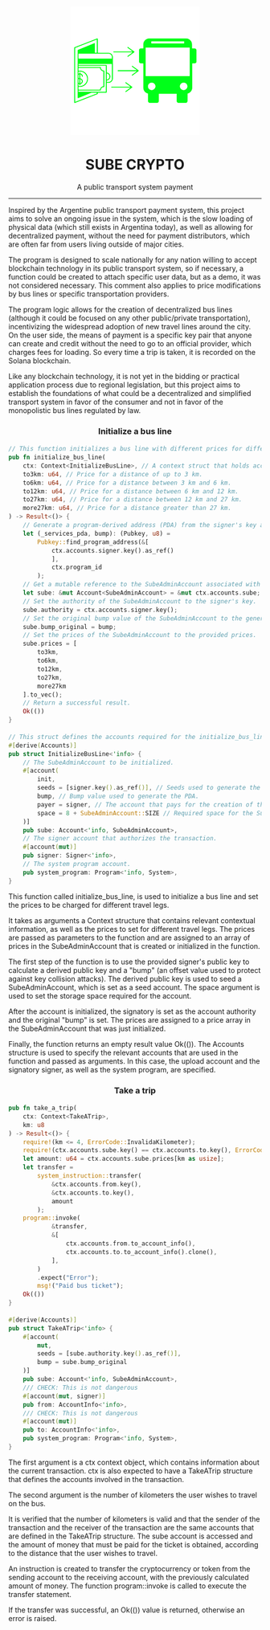 <div align="center">

![sube-crypto](sube-crypto.png)


<h1>SUBE CRYPTO</h1>

A public transport system payment

</div>

---

Inspired by the Argentine public transport payment system, this project aims to solve an ongoing issue in the system, which is the slow loading of physical data (which still exists in Argentina today), as well as allowing for decentralized payment, without the need for payment distributors, which are often far from users living outside of major cities.

The program is designed to scale nationally for any nation willing to accept blockchain technology in its public transport system, so if necessary, a function could be created to attach specific user data, but as a demo, it was not considered necessary. This comment also applies to price modifications by bus lines or specific transportation providers.

The program logic allows for the creation of decentralized bus lines (although it could be focused on any other public/private transportation), incentivizing the widespread adoption of new travel lines around the city. On the user side, the means of payment is a specific key pair that anyone can create and credit without the need to go to an official provider, which charges fees for loading. So every time a trip is taken, it is recorded on the Solana blockchain.

Like any blockchain technology, it is not yet in the bidding or practical application process due to regional legislation, but this project aims to establish the foundations of what could be a decentralized and simplified transport system in favor of the consumer and not in favor of the monopolistic bus lines regulated by law.

<h3 align="center">Initialize a bus line</h3>

```rust
// This function initializes a bus line with different prices for different distances.
pub fn initialize_bus_line(
    ctx: Context<InitializeBusLine>, // A context struct that holds accounts and other contextual information.
    to3km: u64, // Price for a distance of up to 3 km.
    to6km: u64, // Price for a distance between 3 km and 6 km.
    to12km: u64, // Price for a distance between 6 km and 12 km.
    to27km: u64, // Price for a distance between 12 km and 27 km.
    more27km: u64, // Price for a distance greater than 27 km.
) -> Result<()> {
    // Generate a program-derived address (PDA) from the signer's key and program ID.
    let (_services_pda, bump): (Pubkey, u8) =
        Pubkey::find_program_address(&[
            ctx.accounts.signer.key().as_ref()
            ],
            ctx.program_id
        );
    // Get a mutable reference to the SubeAdminAccount associated with the Sube PDA.
    let sube: &mut Account<SubeAdminAccount> = &mut ctx.accounts.sube;
    // Set the authority of the SubeAdminAccount to the signer's key.
    sube.authority = ctx.accounts.signer.key();
    // Set the original bump value of the SubeAdminAccount to the generated bump.
    sube.bump_original = bump;
    // Set the prices of the SubeAdminAccount to the provided prices.
    sube.prices = [
        to3km,
        to6km,
        to12km,
        to27km,
        more27km
    ].to_vec();
    // Return a successful result.
    Ok(())
}

// This struct defines the accounts required for the initialize_bus_line function.
#[derive(Accounts)]
pub struct InitializeBusLine<'info> {
    // The SubeAdminAccount to be initialized.
    #[account(
        init,
        seeds = [signer.key().as_ref()], // Seeds used to generate the PDA.
        bump, // Bump value used to generate the PDA.
        payer = signer, // The account that pays for the creation of the SubeAdminAccount.
        space = 8 + SubeAdminAccount::SIZE // Required space for the SubeAdminAccount.
    )]
    pub sube: Account<'info, SubeAdminAccount>,
    // The signer account that authorizes the transaction.
    #[account(mut)]
    pub signer: Signer<'info>,
    // The system program account.
    pub system_program: Program<'info, System>,
}
```

This function called initialize_bus_line, is used to initialize a bus line and set the prices to be charged for different travel legs.

It takes as arguments a Context<InitializeBusLine> structure that contains relevant contextual information, as well as the prices to set for different travel legs. The prices are passed as parameters to the function and are assigned to an array of prices in the SubeAdminAccount that is created or initialized in the function.

The first step of the function is to use the provided signer's public key to calculate a derived public key and a "bump" (an offset value used to protect against key collision attacks). The derived public key is used to seed a SubeAdminAccount, which is set as a seed account. The space argument is used to set the storage space required for the account.

After the account is initialized, the signatory is set as the account authority and the original "bump" is set. The prices are assigned to a price array in the SubeAdminAccount that was just initialized.

Finally, the function returns an empty result value Ok(()). The Accounts structure is used to specify the relevant accounts that are used in the function and passed as arguments. In this case, the upload account and the signatory signer, as well as the system program, are specified.

<h3 align="center">Take a trip</h3>

```rust
pub fn take_a_trip(
    ctx: Context<TakeATrip>,
    km: u8
) -> Result<()> {
    require!(km <= 4, ErrorCode::InvalidaKilometer);
    require!(ctx.accounts.sube.key() == ctx.accounts.to.key(), ErrorCode::PubkeyError);
    let amount: u64 = ctx.accounts.sube.prices[km as usize];
    let transfer =
        system_instruction::transfer(
            &ctx.accounts.from.key(),
            &ctx.accounts.to.key(),
            amount
        );
    program::invoke(
            &transfer,
            &[
                ctx.accounts.from.to_account_info(),
                ctx.accounts.to.to_account_info().clone(),
            ],
        )
        .expect("Error");
        msg!("Paid bus ticket");
    Ok(())
}

#[derive(Accounts)]
pub struct TakeATrip<'info> {
    #[account(
        mut,
        seeds = [sube.authority.key().as_ref()],
        bump = sube.bump_original
    )]
    pub sube: Account<'info, SubeAdminAccount>,
    /// CHECK: This is not dangerous
    #[account(mut, signer)]
    pub from: AccountInfo<'info>,
    /// CHECK: This is not dangerous
    #[account(mut)]
    pub to: AccountInfo<'info>,
    pub system_program: Program<'info, System>,
}
```

The first argument is a ctx context object, which contains information about the current transaction. ctx is also expected to have a TakeATrip structure that defines the accounts involved in the transaction.

The second argument is the number of kilometers the user wishes to travel on the bus.

It is verified that the number of kilometers is valid and that the sender of the transaction and the receiver of the transaction are the same accounts that are defined in the TakeATrip structure. The sube account is accessed and the amount of money that must be paid for the ticket is obtained, according to the distance that the user wishes to travel.

An instruction is created to transfer the cryptocurrency or token from the sending account to the receiving account, with the previously calculated amount of money. The function program::invoke is called to execute the transfer statement.

If the transfer was successful, an Ok(()) value is returned, otherwise an error is raised.
